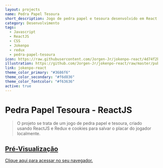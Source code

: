 ```yaml
---
layout: projects
name: Pedra Papel Tesoura
short_description: Jogo de pedra papel e tesoura desenvolvido em React.JS
category: Desenvolvimento
tags:
  - Javascript
  - ReactJS
  - CSS
  - Jokenpo
  - redux
  - pedra-papel-tesoura
icon: https://raw.githubusercontent.com/Jorgen-Jr/jokenpo-react/4d74f2becc62418db030b13315deec16b6f2023f/src/assets/images/image-rulesptBR.svg
illustration: https://github.com/Jorgen-Jr/jokenpo-react/raw/master/public/preview.png
link: jokenpo-react
theme_color_primary: "#3686f6"
theme_color_secondary: "#f6d836"
theme_color_fontcolor: "#f63636"
active: true
---
```

# Pedra Papel Tesoura - ReactJS

> O projeto se trata de um jogo de pedra papel e tesoura, criado usando ReactJS e Redux e cookies para salvar o placar do jogador localmente.

[](https://npmjs.org/package/datadog-metrics)

## [Pré-Visualização](https://jorgen-jr.github.io/jokenpo-react/)

[Clique aqui para acessar no seu navegador.](https://jorgen-jr.github.io/jokenpo-react/)